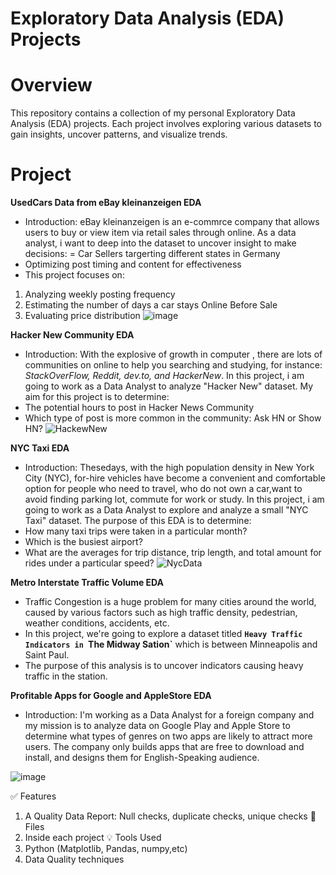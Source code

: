 # Exploratory Data Analysis (EDA) Projects
# Overview
This repository contains a collection of my personal Exploratory Data Analysis (EDA) projects. Each project involves exploring various datasets to gain insights, uncover patterns, and visualize trends.
# Project
**UsedCars Data from eBay kleinanzeigen EDA**
- Introduction: eBay kleinanzeigen is an e-commrce company that allows users to buy or view item via retail sales through online. As a data analyst, i want to deep into the dataset to uncover insight to make decisions:
= Car Sellers targerting different states in Germany
- Optimizing post timing and content for effectiveness
- This project focuses on:
1. Analyzing weekly posting frequency
2. Estimating the number of days a car stays Online Before Sale
3. Evaluating price distribution
![image](https://github.com/user-attachments/assets/28ee611a-c757-4000-bff2-00c83dd342f1)

   
**Hacker New Community EDA**
- Introduction: With the explosive of growth in computer , there are lots of communities on online to help you searching and studying, for instance: *StackOverFlow, Reddit, dev.to, and HackerNew*. In this project, i am going to work as a Data Analyst to analyze "Hacker New" dataset. My aim for this project is to determine:
- The potential hours to post in Hacker News Community
- Which type of post is more common in the community: Ask HN or Show HN?
![HackewNew](https://github.com/user-attachments/assets/60a1957f-3e37-43b8-b68f-0839be054401)


**NYC Taxi EDA**
- Introduction: Thesedays, with the high population density in New York City (NYC), for-hire vehicles have become a convenient and comfortable option for people who need to travel, who do not own a car,want to avoid finding parking lot, commute for work or study. In this project, i am going to work as a Data Analyst to explore and analyze a small "NYC Taxi" dataset.
The purpose of this EDA is to determine:
- How many taxi trips were taken in a particular month?
- Which is the busiest airport?
- What are the averages for trip distance, trip length, and total amount for rides under a particular speed?
![NycData](https://github.com/user-attachments/assets/412ab606-673b-43b6-b37f-a1d913e37cbc)

**Metro Interstate Traffic Volume EDA**
- Traffic Congestion is a huge problem for many cities around the world, caused by various factors such as high traffic density, pedestrian, weather conditions, accidents, etc.
- In this project, we're going to explore a dataset titled **`Heavy Traffic Indicators in `The Midway Sation`** which is between Minneapolis and Saint Paul. 
- The purpose of this analysis is to uncover indicators causing heavy traffic in the station. 


**Profitable Apps for Google and AppleStore EDA**
- Introduction: I'm working as a Data Analyst for a foreign company and my mission is to analyze data on Google Play and Apple Store to determine what types of genres on two apps are likely to attract more users. The company only builds apps that are free to download and install, and  designs them for English-Speaking audience.

![image](https://github.com/user-attachments/assets/a6348fac-38e2-4b66-85fa-dc67c71f0df8)

✅ Features
1. A Quality Data Report: Null checks, duplicate checks, unique checks
📂 Files
1. Inside each project
💡 Tools Used
1. Python (Matplotlib, Pandas, numpy,etc)
2. Data Quality techniques
